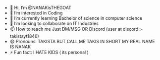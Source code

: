 - 👋 Hi, I’m @NANAKisTHEGOAT
- 👀 I’m interested in Coding
- 🌱 I’m currently learning Bachelor of science in computer science
- 💞️ I’m looking to collaborate on IT Industries 
- 📫 How to reach me Just DM/MSG OR Discord (user at discord :- takistayt1846)
- 😄 Pronouns: TAKISTA BUT CALL ME TAKIS IN SHORT MY REAL NAME IS NANAK
- ⚡ Fun fact: I HATE KIDS ( its personal )

<!---
NANAKisTHEGOAT/NANAKisTHEGOAT is a ✨ special ✨ repository because its `README.md` (this file) appears on your GitHub profile.
You can click the Preview link to take a look at your changes.
--->
